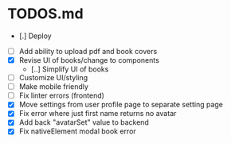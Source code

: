 # TODOS.md

- [.] Deploy
- [ ] Add ability to upload pdf and book covers
- [x] Revise UI of books/change to components
  - [..] Simplify UI of books
- [ ] Customize UI/styling
- [ ] Make mobile friendly
- [ ] Fix linter errors (frontend)
- [x] Move settings from user profile page to separate setting page
- [x] Fix error where just first name returns no avatar
- [x] Add back "avatarSet" value to backend
- [x] Fix nativeElement modal book error
